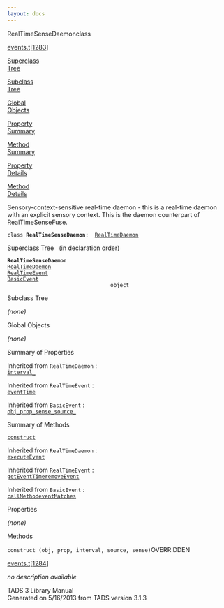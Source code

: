 ```yaml
---
layout: docs
---
```

<span class="title">RealTimeSenseDaemon</span><span class="type">class</span>

[events.t](../file/events.t.html)\[[1283](../source/events.t.html#1283)\]

[Superclass  
Tree](#_SuperClassTree_)

[Subclass  
Tree](#_SubClassTree_)

[Global  
Objects](#_ObjectSummary_)

[Property  
Summary](#_PropSummary_)

[Method  
Summary](#_MethodSummary_)

[Property  
Details](#_Properties_)

[Method  
Details](#_Methods_)



Sensory-context-sensitive real-time daemon - this is a real-time daemon
with an explicit sensory context. This is the daemon counterpart of
RealTimeSenseFuse.

`class `**`RealTimeSenseDaemon`**` :   `[`RealTimeDaemon`](../object/RealTimeDaemon.html)



<span id="_SuperClassTree_"></span>



<span class="hdln">Superclass Tree</span>   (in declaration order)



**`RealTimeSenseDaemon`**  
[`RealTimeDaemon`](../object/RealTimeDaemon.html)  
[`RealTimeEvent`](../object/RealTimeEvent.html)  
[`BasicEvent`](../object/BasicEvent.html)  
`                                 object`  
<span id="_SubClassTree_"></span>



<span class="hdln">Subclass Tree</span>  



*(none)* <span id="_ObjectSummary_"></span>



<span class="hdln">Global Objects</span>  



*(none)* <span id="_PropSummary_"></span>



<span class="hdln">Summary of Properties</span>  





Inherited from `RealTimeDaemon` :  
[`interval_`](../object/RealTimeDaemon.html#interval_)

Inherited from `RealTimeEvent` :  
[`eventTime`](../object/RealTimeEvent.html#eventTime)

Inherited from `BasicEvent` :  
[`obj_`](../object/BasicEvent.html#obj_)[`prop_`](../object/BasicEvent.html#prop_)[`sense_`](../object/BasicEvent.html#sense_)[`source_`](../object/BasicEvent.html#source_)

<span id="_MethodSummary_"></span>



<span class="hdln">Summary of Methods</span>  



[`construct`](#construct)

Inherited from `RealTimeDaemon` :  
[`executeEvent`](../object/RealTimeDaemon.html#executeEvent)

Inherited from `RealTimeEvent` :  
[`getEventTime`](../object/RealTimeEvent.html#getEventTime)[`removeEvent`](../object/RealTimeEvent.html#removeEvent)

Inherited from `BasicEvent` :  
[`callMethod`](../object/BasicEvent.html#callMethod)[`eventMatches`](../object/BasicEvent.html#eventMatches)

<span id="_Properties_"></span>



<span class="hdln">Properties</span>  



*(none)* <span id="_Methods_"></span>



<span class="hdln">Methods</span>  



<span id="construct"></span>

`construct (obj, prop, interval, source, sense)`<span class="rem">OVERRIDDEN</span>

[events.t](../file/events.t.html)\[[1284](../source/events.t.html#1284)\]



*no description available*





TADS 3 Library Manual  
Generated on 5/16/2013 from TADS version 3.1.3


